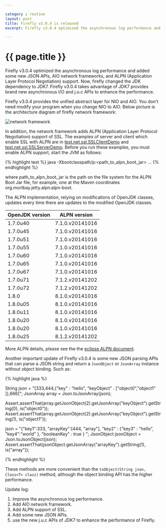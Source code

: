 ```yaml
---

category : routine
layout: post
title: Firefly v3.0.4 is released
excerpt: Firefly v3.0.4 optimized the asynchronous log performance and added some new JSON APIs, AIO network frameworks, and ALPN (Application Layer Protocol Negotiation) support. Now, firefly changed the JDK dependency to JDK7. Firefly v3.0.4 takes advantage of JDK7 provides brand new asynchronous I/O and j.u.c APIs to enhance the performance. Please click view all to see the details.

---
```


# {{ page.title }}
Firefly v3.0.4 optimized the asynchronous log performance and added some new JSON APIs, AIO network frameworks, and ALPN (Application Layer Protocol Negotiation) support. Now, firefly changed the JDK dependency to JDK7. Firefly v3.0.4 takes advantage of JDK7 provides brand new asynchronous I/O and j.u.c APIs to enhance the performance.  

Firefly v3.0.4 provides the unified abstract layer for NIO and AIO. You don't need modify your program when you change NIO to AIO. Below picture is the architecture diagram of firefly network framework:     

![network framework](/images/network-framework.png "network framework")  

In addition, the network framework adds ALPN (Application Layer Protocol Negotiation) support of SSL. The examples of server and client which enable SSL with ALPN are in  <a href="https://github.com/hypercube1024/firefly/blob/master/firefly-nettool/src/test/java/test/net/ssl/SSLClientDemo.java" target="_blank">test.net.ssl.SSLClientDemo</a>  and <a href="https://github.com/hypercube1024/firefly/blob/master/firefly-nettool/src/test/java/test/net/ssl/SSLServerDemo.java" target="_blank">test.net.ssl.SSLServerDemo</a>. Before you run these examples, you must enable ALPN support, start the JVM as follows:

{% highlight text %}
java -Xbootclasspath/p:<path_to_alpn_boot_jar> ...
{% endhighlight %}

where path_to_alpn_boot_jar is the path on the file system for the ALPN Boot Jar file, for example, one at the Maven coordinates org.mortbay.jetty.alpn:alpn-boot.  

The ALPN implementation, relying on modifications of OpenJDK classes, updates every time there are updates to the modified OpenJDK classes.  

<table summary="ALPN vs. OpenJDK versions" class="table table-hover">
<thead>
<tr><th>OpenJDK version</th><th>ALPN version</th></tr>
</thead>
<tbody>
<tr><td>1.7.0u40</td><td>7.1.0.v20141016</td></tr><tr>
<td >1.7.0u45</td><td >7.1.0.v20141016</td></tr>
<tr><td >1.7.0u51</td><td >7.1.0.v20141016</td></tr>
<tr><td >1.7.0u55</td><td >7.1.0.v20141016</td></tr>
<tr><td >1.7.0u60</td><td >7.1.0.v20141016</td></tr>
<tr><td >1.7.0u65</td><td >7.1.0.v20141016</td></tr>
<tr><td >1.7.0u67</td><td >7.1.0.v20141016</td></tr>
<tr><td >1.7.0u71</td><td >7.1.2.v20141202</td></tr>
<tr><td >1.7.0u72</td><td >7.1.2.v20141202</td></tr>
<tr><td >1.8.0</td><td >8.1.0.v20141016</td></tr>
<tr><td >1.8.0u05</td><td >8.1.0.v20141016</td></tr>
<tr><td >1.8.0u11</td><td >8.1.0.v20141016</td></tr>
<tr><td >1.8.0u20</td><td >8.1.0.v20141016</td></tr>
<tr><td >1.8.0u20</td><td >8.1.0.v20141016</td></tr>
<tr><td >1.8.0u25</td><td >8.1.2.v20141202</td></tr>
</tbody>
</table>

More ALPN details, please see the the <a href="http://www.eclipse.org/jetty/documentation/current/alpn-chapter.html" target="_blank" >eclipse ALPN document</a>.  

Another important update of Firefly v3.0.4 is some new JSON parsing APIs that can parse a JSON string and return a `JsonObject` or `JsonArray` instance without object binding. Such as:  

{% highlight java %}

String json = "[333,444,{\"key\" : \"hello\", \"keyObject\" : [\"object0\",\"object1\"  ]},666]";
JsonArray array = Json.toJsonArray(json);

Assert.assertThat(array.getJsonObject(2).getJsonArray("keyObject").getString(0), is("object0"));
Assert.assertThat(array.getJsonObject(2).getJsonArray("keyObject").getString(1), is("object1"));

json = "{\"key1\":333, \"arrayKey\":[444, \"array\"], \"key2\" : {\"key3\" : \"hello\", \"key4\":\"world\" }, \"booleanKey\" : true }   ";
JsonObject jsonObject = Json.toJsonObject(json);
Assert.assertThat(jsonObject.getJsonArray("arrayKey").getString(1), is("array"));

{% endhighlight %}

These methods are more convenient than the `toObject(String json, Class<T> clazz)` method, although the object binding API has the higher performance.  

Update log:  

1. Improve the asynchronous log performance.
2. Add AIO network framework.
3. Add ALPN support of SSL.
4. Add some new JSON APIs.
5. use the new j.u.c APIs of JDK7 to enhance the performance of Firefly.
